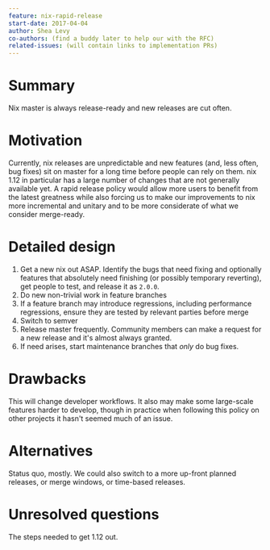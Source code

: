 ```yaml
---
feature: nix-rapid-release
start-date: 2017-04-04
author: Shea Levy
co-authors: (find a buddy later to help our with the RFC)
related-issues: (will contain links to implementation PRs)
---
```


# Summary
[summary]: #summary

Nix master is always release-ready and new releases are cut often.

# Motivation
[motivation]: #motivation

Currently, nix releases are unpredictable and new features (and, less
often, bug fixes) sit on master for a long time before people can rely
on them. nix 1.12 in particular has a large number of changes that are
not generally available yet. A rapid release policy would allow more
users to benefit from the latest greatness while also forcing us to
make our improvements to nix more incremental and unitary and to be
more considerate of what we consider merge-ready.

# Detailed design
[design]: #detailed-design

1. Get a new nix out ASAP. Identify the bugs that need fixing and
   optionally features that absolutely need finishing (or possibly
   temporary reverting), get people to test, and release it as `2.0.0`.
2. Do new non-trivial work in feature branches
3. If a feature branch may introduce regressions, including
   performance regressions, ensure they are tested by relevant parties
   before merge
4. Switch to semver
5. Release master frequently. Community members can make a request for
   a new release and it's almost always granted.
6. If need arises, start maintenance branches that *only* do bug fixes.

# Drawbacks
[drawbacks]: #drawbacks

This will change developer workflows. It also may make some large-scale
features harder to develop, though in practice when following this
policy on other projects it hasn't seemed much of an issue.

# Alternatives
[alternatives]: #alternatives

Status quo, mostly. We could also switch to a more up-front planned
releases, or merge windows, or time-based releases.

# Unresolved questions
[unresolved]: #unresolved-questions

The steps needed to get 1.12 out.

